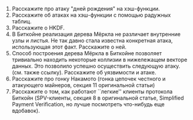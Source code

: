 1. Расскажите про атаку "дней рождения" на хэш-функции.
2. Расскажите об атаках на хэш-функции с помощью радужных таблиц.
3. Расскажите о HKDF.
4. В Биткойне реализация дерева Мёркла не различает внутренние узлы и листья. Не так давно стала известна конкретная атака, использующая этот факт. Расскажите о ней.
5. Способ построения дерева Мёркла в Биткойне позволяет тривиально находить некоторые коллизии в нижележащем векторе данных. Это позволило успешно осуществить следующую атаку. (см. также ссылку). Расскажите об уязвимости и атаке.
6. Расскажите про гонку Накамото (гонка цепочек честного и атакующего майнеров, секция 11 оригинальной статьи)
7. Расскажите о том, как работают ``легкие'' клиенты протокола Биткойн (SPV-клиенты, секция 8 в оригинальной статье, Simplified Payment Verification, но лучше посмотреть что-нибудь еще вдобавок). 
